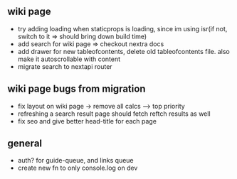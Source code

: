 ## wiki page

- try adding loading when staticprops is loading, since im using isr(if not, switch to it => should bring down build time)
- add search for wiki page => checkout nextra docs
- add drawer for new tableofcontents, delete old tableofcontents file. also make it autoscrollable with content
- migrate search to nextapi router

## wiki page bugs from migration

- fix layout on wiki page -> remove all calcs --> top priority
- refreshing a search result page should fetch reftch results as well
- fix seo and give better head-title for each page

## general

- auth? for guide-queue, and links queue
- create new fn to only console.log on dev

